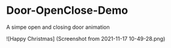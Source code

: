 # Door-OpenClose-Demo
A simpe open and closing door animation

![Happy Christmas] (Screenshot from 2021-11-17 10-49-28.png)
